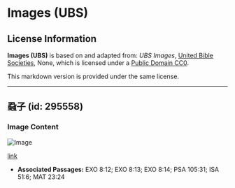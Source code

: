 # Images (UBS)

## License Information

**Images (UBS)** is based on and adapted from: _UBS Images_, [United Bible Societies](https://unitedbiblesocieties.org/), None, which is licensed under a [Public Domain CC0](https://creativecommons.org/public-domain/cc0/).

This markdown version is provided under the same license.



--------------------------------

## 蝨子 (id: 295558)

### Image Content

![Image](https://cdn.aquifer.bible/aquifer-content/resources/Media/WEB-0609_louse.jpg)

[link](https://cdn.aquifer.bible/aquifer-content/resources/Media/WEB-0609_louse.jpg)

* **Associated Passages:** EXO 8:12; EXO 8:13; EXO 8:14; PSA 105:31; ISA 51:6; MAT 23:24

